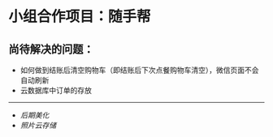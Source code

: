 # 小组合作项目：随手帮

## 尚待解决的问题：

- 如何做到结账后清空购物车（即结账后下次点餐购物车清空），微信页面不会自动刷新
- 云数据库中订单的存放
- ----
- *后期美化*
- *照片云存储*

